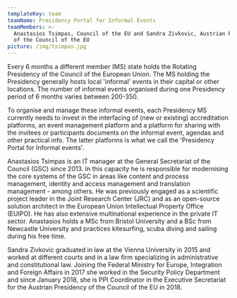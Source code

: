 ```yaml
---
templateKey: team
teamName: Presidency Portal for Informal Events
teamMembers: >-
  Anastasios Tsimpas, Council of the EU and Sandra Zivkovic, Austrian Presidency
  of the Council of the EU 
picture: /img/tsimpas.jpg
---
```

Every 6 months a different member (MS) state holds the Rotating Presidency of the Council of the European Union. The MS holding the Presidency generally hosts local 'informal' events in their capital or other locations. The number of informal events organised during one Presidency period of 6 months varies between 200-350.

To organise and manage these informal events, each Presidency MS currently needs to invest in the interfacing of (new or existing) accreditation platforms, an event management platform and a platform for sharing with the invitees or participants documents on the informal event, agendas and other practical info. The latter platforms is what we call the 'Presidency Portal for Informal events'.

Anastasios Tsimpas is an IT manager at the General Secretariat of the Council (GSC) since 2013. In this capacity he is responsible for modernising the core systems of the GSC in areas like content and process management, identity and access management and translation management - among others. He was previously engaged as a scientific project leader in the Joint Research Center (JRC) and as an open-source solution architect in the European Union Intellectual Property Office (EUIPO). He has also extensive multinational experience in the private IT sector. Anastasios holds a MSc from Bristol University and a BSc from Newcastle University and practices kitesurfing, scuba diving and sailing during his free time.



Sandra Zivkovic graduated in law at the Vienna University in 2015 and worked at different courts and in a law firm specializing in administrative and constitutional law. Joining the Federal Ministry for Europe, Integration and Foreign Affairs in 2017 she worked in the Security Policy Department and since January 2018, she is PPI Coordinator in the Executive Secretariat for the Austrian Presidency of the Council of the EU in 2018.
